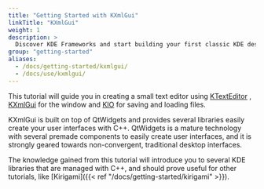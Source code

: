 ```yaml
---
title: "Getting Started with KXmlGui"
linkTitle: "KXmlGui"
weight: 1
description: >
  Discover KDE Frameworks and start building your first classic KDE desktop application.
group: "getting-started"
aliases:
  - /docs/getting-started/kxmlgui/
  - /docs/use/kxmlgui/
---
```


This tutorial will guide you in creating a small text editor using
[KTextEditor](docs:ktexteditor;index.html)
, [KXmlGui](docs:kxmlgui;index.html) for
the window and [KIO](docs:kio;index.html)
for saving and loading files.

KXmlGui is built on top of QtWidgets and provides several libraries easily create your user interfaces with C++. QtWidgets is a mature technology with several premade components to easily create user interfaces, and it is strongly geared towards non-convergent, traditional desktop interfaces.

The knowledge gained from this tutorial will introduce you to several KDE libraries that are managed with C++, and should prove useful for other tutorials, like [Kirigami]({{< ref "/docs/getting-started/kirigami" >}}).
